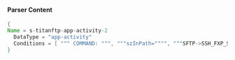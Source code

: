 #### Parser Content
```Java
{
Name = s-titanftp-app-activity-2
  DataType = "app-activity"
  Conditions = [ """ COMMAND: """, """szInPath="""", """SFTP->SSH_FXP_STAT""" ]
}
```